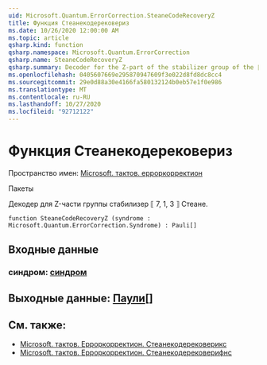 ```yaml
---
uid: Microsoft.Quantum.ErrorCorrection.SteaneCodeRecoveryZ
title: Функция Стеанекодерековериз
ms.date: 10/26/2020 12:00:00 AM
ms.topic: article
qsharp.kind: function
qsharp.namespace: Microsoft.Quantum.ErrorCorrection
qsharp.name: SteaneCodeRecoveryZ
qsharp.summary: Decoder for the Z-part of the stabilizer group of the ⟦7, 1, 3⟧ Steane quantum code.
ms.openlocfilehash: 0405607669e295870947609f3e022d8fd8dc8cc4
ms.sourcegitcommit: 29e0d88a30e4166fa580132124b0eb57e1f0e986
ms.translationtype: MT
ms.contentlocale: ru-RU
ms.lasthandoff: 10/27/2020
ms.locfileid: "92712122"
---
```

# <a name="steanecoderecoveryz-function"></a>Функция Стеанекодерековериз

Пространство имен: [Microsoft. тактов. ерроркорректион](xref:Microsoft.Quantum.ErrorCorrection)

Пакеты [](https://nuget.org/packages/)


Декодер для Z-части группы стабилизер ⟦ 7, 1, 3 ⟧ Стеане.

```qsharp
function SteaneCodeRecoveryZ (syndrome : Microsoft.Quantum.ErrorCorrection.Syndrome) : Pauli[]
```


## <a name="input"></a>Входные данные

### <a name="syndrome--syndrome"></a>синдром: [синдром](xref:Microsoft.Quantum.ErrorCorrection.Syndrome)





## <a name="output--pauli"></a>Выходные данные: [Паули](xref:microsoft.quantum.lang-ref.pauli)[]



## <a name="see-also"></a>См. также:

- [Microsoft. тактов. Ерроркорректион. Стеанекодерековерикс](xref:Microsoft.Quantum.ErrorCorrection.SteaneCodeRecoveryX)
- [Microsoft. тактов. Ерроркорректион. Стеанекодерековерифнс](xref:Microsoft.Quantum.ErrorCorrection.SteaneCodeRecoveryFns)
